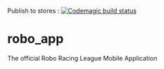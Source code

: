 Publish to stores : [![Codemagic build status](https://api.codemagic.io/apps/5e1735b4106f9d000b1d0b69/5e1735b4106f9d000b1d0b68/status_badge.svg)](https://codemagic.io/apps/5e1735b4106f9d000b1d0b69/5e1735b4106f9d000b1d0b68/latest_build)

# robo_app

The official Robo Racing League Mobile Application

